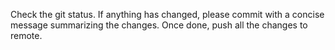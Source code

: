 Check the git status.
If anything has changed, please commit with a concise message summarizing the changes.
Once done, push all the changes to remote.